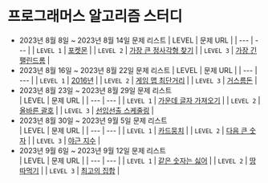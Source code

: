 # 프로그래머스 알고리즘 스터디
- 2023년 8월 8일 ~ 2023년 8월 14일 문제 리스트
  | LEVEL | 문제 URL |
  | --- | --- |
  | `LEVEL 1` | [포켓몬](https://school.programmers.co.kr/learn/courses/30/lessons/1845) |
  | `LEVEL 2` | [가장 큰 정사각형 찾기](https://school.programmers.co.kr/learn/courses/30/lessons/12905) |
  | `LEVEL 3` | [가장 긴 팰린드롬](https://school.programmers.co.kr/learn/courses/30/lessons/12904) |
- 2023년 8월 16일 ~ 2023년 8월 22일 문제 리스트
  | LEVEL | 문제 URL |
  | --- | --- |
  | `LEVEL 1` | [2016년](https://school.programmers.co.kr/learn/courses/30/lessons/12901) |
  | `LEVEL 2` | [게임 맵 최단거리](https://school.programmers.co.kr/learn/courses/30/lessons/1844) |
  | `LEVEL 3` | [거스름돈](https://school.programmers.co.kr/learn/courses/30/lessons/12907) |
- 2023년 8월 23일 ~ 2023년 8월 29일 문제 리스트   
  | LEVEL | 문제 URL |
  | --- | --- |
  | `LEVEL 1` | [가운데 글자 가져오기](https://school.programmers.co.kr/learn/courses/30/lessons/12903) |
  | `LEVEL 2` | [올바른 괄호](https://school.programmers.co.kr/learn/courses/30/lessons/12909) |
  | `LEVEL 3` | [선입선출 스케줄링](https://school.programmers.co.kr/learn/courses/30/lessons/12920) |
- 2023년 8월 30일 ~ 2023년 9월 5일 문제 리스트   
  | LEVEL | 문제 URL |
  | --- | --- |
  | `LEVEL 1` | [카드뭉치](https://school.programmers.co.kr/learn/courses/30/lessons/159994) |
  | `LEVEL 2` | [다음 큰 숫자](https://school.programmers.co.kr/learn/courses/30/lessons/12911) |
  | `LEVEL 3` | [야근 지수](https://school.programmers.co.kr/learn/courses/30/lessons/12927) |
- 2023년 9월 6일 ~ 2023년 9월 12일 문제 리스트   
  | LEVEL | 문제 URL |
  | --- | --- |
  | `LEVEL 1` | [같은 숫자는 싫어](https://school.programmers.co.kr/learn/courses/30/lessons/12906) |
  | `LEVEL 2` | [땅따먹기](https://school.programmers.co.kr/learn/courses/30/lessons/12913) |
  | `LEVEL 3` | [최고의 집합](https://school.programmers.co.kr/learn/courses/30/lessons/12938) |
